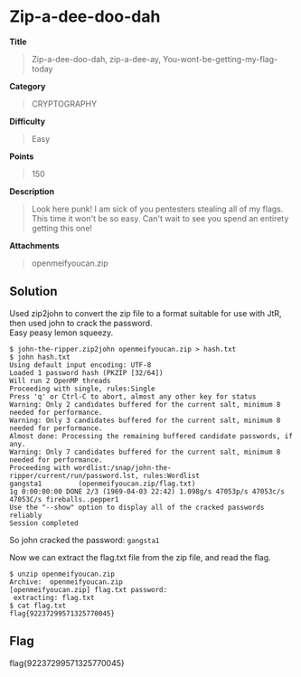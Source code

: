 # Zip-a-dee-doo-dah

**Title**
> Zip-a-dee-doo-dah, zip-a-dee-ay, You-wont-be-getting-my-flag-today

**Category**
> CRYPTOGRAPHY

**Difficulty**
> Easy

**Points**
> 150

**Description**
> Look here punk! I am sick of you pentesters stealing all of my flags. This time it won't be so easy. Can't wait to see you spend an entirety getting this one!

**Attachments**
> openmeifyoucan.zip

## Solution
Used zip2john to convert the zip file to a format suitable for use with JtR, then used john to crack the password.\
Easy peasy lemon squeezy.
```shell
$ john-the-ripper.zip2john openmeifyoucan.zip > hash.txt
$ john hash.txt 
Using default input encoding: UTF-8
Loaded 1 password hash (PKZIP [32/64])
Will run 2 OpenMP threads
Proceeding with single, rules:Single
Press 'q' or Ctrl-C to abort, almost any other key for status
Warning: Only 2 candidates buffered for the current salt, minimum 8 needed for performance.
Warning: Only 3 candidates buffered for the current salt, minimum 8 needed for performance.
Almost done: Processing the remaining buffered candidate passwords, if any.
Warning: Only 7 candidates buffered for the current salt, minimum 8 needed for performance.
Proceeding with wordlist:/snap/john-the-ripper/current/run/password.lst, rules:Wordlist
gangsta1         (openmeifyoucan.zip/flag.txt)
1g 0:00:00:00 DONE 2/3 (1969-04-03 22:42) 1.098g/s 47053p/s 47053c/s 47053C/s fireballs..pepper1
Use the "--show" option to display all of the cracked passwords reliably
Session completed
```

So john cracked the password: `gangsta1`

Now we can extract the flag.txt file from the zip file, and read the flag.
```shell
$ unzip openmeifyoucan.zip 
Archive:  openmeifyoucan.zip
[openmeifyoucan.zip] flag.txt password: 
 extracting: flag.txt                
$ cat flag.txt 
flag{92237299571325770045}
```

## Flag
flag{92237299571325770045}
